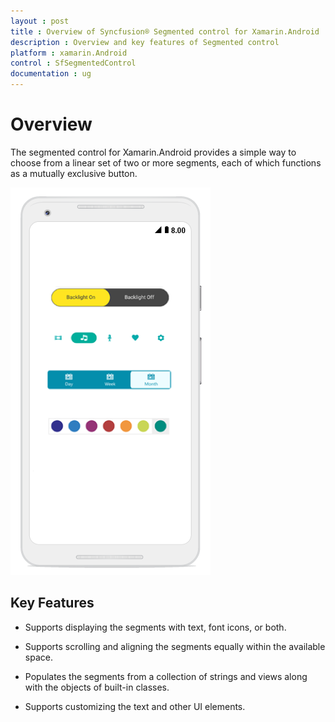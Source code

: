 ```yaml
---
layout : post
title : Overview of Syncfusion® Segmented control for Xamarin.Android
description : Overview and key features of Segmented control
platform : xamarin.Android
control : SfSegmentedControl
documentation : ug
---
```


# Overview

The segmented control for Xamarin.Android provides a simple way to choose from a linear set of two or more segments, each of which functions as a mutually exclusive button.

![](images/overview/Xamarin_Android_Overview.png)

## Key Features

* Supports displaying the segments with text, font icons, or both.

* Supports scrolling and aligning the segments equally within the available space.

* Populates the segments from a collection of strings and views along with the objects of built-in classes.

* Supports customizing the text and other UI elements.